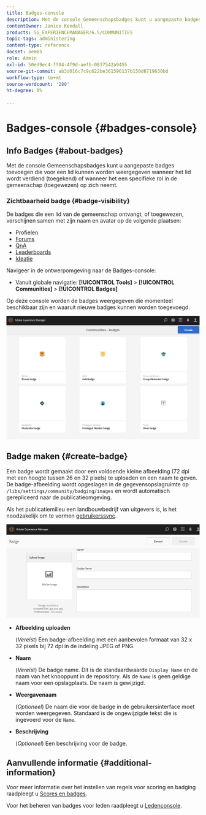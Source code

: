 ```yaml
---
title: Badges-console
description: Met de console Gemeenschapsbadges kunt u aangepaste badges toevoegen die kunnen worden weergegeven voor leden die hun geld hebben verdiend (toegekend) of die een specifieke rol in de gemeenschap hebben (toegewezen)
contentOwner: Janice Kendall
products: SG_EXPERIENCEMANAGER/6.5/COMMUNITIES
topic-tags: administering
content-type: reference
docset: aem65
role: Admin
exl-id: 50ed9ec4-ff04-4f9d-aefb-0837542a9455
source-git-commit: ab3d016c7c9c622be361596137b150d8719630bd
workflow-type: tm+mt
source-wordcount: '280'
ht-degree: 0%

---
```


# Badges-console {#badges-console}

## Info Badges {#about-badges}

Met de console Gemeenschapsbadges kunt u aangepaste badges toevoegen die voor een lid kunnen worden weergegeven wanneer het lid wordt verdiend (toegekend) of wanneer het een specifieke rol in de gemeenschap (toegewezen) op zich neemt.

### Zichtbaarheid badge {#badge-visibility}

De badges die een lid van de gemeenschap ontvangt, of toegewezen, verschijnen samen met zijn naam en avatar op de volgende plaatsen:

* Profielen
* [Forums](/help/communities/forum.md)
* [QnA](/help/communities/working-with-qna.md)
* [Leaderboards](/help/communities/enabling-leaderboard.md)
* [Ideatie](/help/communities/ideation-feature.md)

Navigeer in de ontwerpomgeving naar de Badges-console:

* Vanuit globale navigatie: **[!UICONTROL Tools]** > **[!UICONTROL Communities]** > **[!UICONTROL Badges]**

Op deze console worden de badges weergegeven die momenteel beschikbaar zijn en waaruit nieuwe badges kunnen worden toegevoegd.

![badges-homepage](assets/badges-homepage.png)

## Badge maken {#create-badge}

Een badge wordt gemaakt door een voldoende kleine afbeelding (72 dpi met een hoogte tussen 26 en 32 pixels) te uploaden en een naam te geven. De badge-afbeelding wordt opgeslagen in de gegevensopslagruimte op `/libs/settings/community/badging/images` en wordt automatisch gerepliceerd naar de publicatieomgeving.

Als het publicatiemilieu een landbouwbedrijf van uitgevers is, is het noodzakelijk om te vormen [gebruikerssync](/help/communities/sync.md).

![aanmaken](assets/create-badge.png)

* **Afbeelding uploaden**

  (*Vereist*) Een badge-afbeelding met een aanbevolen formaat van 32 x 32 pixels bij 72 dpi in de indeling JPEG of PNG.

* **Naam**

  (*Vereist*) De badge name. Dit is de standaardwaarde `Display Name` en de naam van het knooppunt in de repository. Als de `Name` is geen geldige naam voor een opslagplaats. De naam is gewijzigd.

* **Weergavenaam**

  (*Optioneel*) De naam die voor de badge in de gebruikersinterface moet worden weergegeven. Standaard is de ongewijzigde tekst die is ingevoerd voor de `Name`.

* **Beschrijving**

  (*Optioneel*) Een beschrijving voor de badge.

## Aanvullende informatie {#additional-information}

Voor meer informatie over het instellen van regels voor scoring en badging raadpleegt u [Scores en badges](/help/communities/implementing-scoring.md).

Voor het beheren van badges voor leden raadpleegt u [Ledenconsole](/help/communities/members.md).
